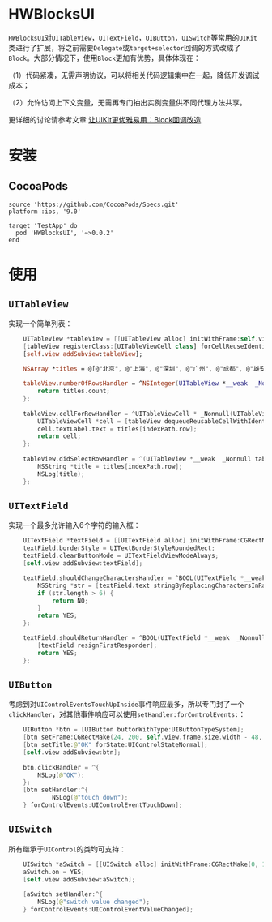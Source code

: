# HWBlocksUI
`HWBlocksUI`对`UITableView`，`UITextField`，`UIButton`，`UISwitch`等常用的`UIKit`类进行了扩展，将之前需要`Delegate`或`target+selector`回调的方式改成了`Block`。大部分情况下，使用`Block`更加有优势，具体体现在：

（1）代码紧凑，无需声明协议，可以将相关代码逻辑集中在一起，降低开发调试成本；

（2）允许访问上下文变量，无需再专门抽出实例变量供不同代理方法共享。

更详细的讨论请参考文章 [让UIKit更优雅易用：Block回调改造](https://juejin.cn/post/7045133536495403015)

# 安装
## CocoaPods
```
source 'https://github.com/CocoaPods/Specs.git'
platform :ios, '9.0'

target 'TestApp' do
  pod 'HWBlocksUI', '~>0.0.2'
end

```

# 使用

## **`UITableView`** 
实现一个简单列表：
```swift
    UITableView *tableView = [[UITableView alloc] initWithFrame:self.view.bounds];
    [tableView registerClass:[UITableViewCell class] forCellReuseIdentifier:reuseId];
    [self.view addSubview:tableView];

    NSArray *titles = @[@"北京", @"上海", @"深圳", @"广州", @"成都", @"雄安", @"苏州"];
    
    tableView.numberOfRowsHandler = ^NSInteger(UITableView *__weak  _Nonnull tableView, NSInteger section) {
        return titles.count;
    };
    
    tableView.cellForRowHandler = ^UITableViewCell * _Nonnull(UITableView *__weak  _Nonnull tableView, NSIndexPath * _Nonnull indexPath) {
        UITableViewCell *cell = [tableView dequeueReusableCellWithIdentifier:reuseId forIndexPath:indexPath];
        cell.textLabel.text = titles[indexPath.row];
        return cell;
    };
    
    tableView.didSelectRowHandler = ^(UITableView *__weak  _Nonnull tableView, NSIndexPath * _Nonnull indexPath) {
        NSString *title = titles[indexPath.row];
        NSLog(title);
    };
```

## **`UITextField`** 
实现一个最多允许输入6个字符的输入框：
```swift
    UITextField *textField = [[UITextField alloc] initWithFrame:CGRectMake(20, 100, self.view.frame.size.width - 40, 30)];
    textField.borderStyle = UITextBorderStyleRoundedRect;
    textField.clearButtonMode = UITextFieldViewModeAlways;
    [self.view addSubview:textField];

    textField.shouldChangeCharactersHandler = ^BOOL(UITextField *__weak  _Nonnull textField, NSRange range, NSString * _Nonnull replacementString) {
        NSString *str = [textField.text stringByReplacingCharactersInRange:range withString:replacementString];
        if (str.length > 6) {
            return NO;
        }
        return YES;
    };

    textField.shouldReturnHandler = ^BOOL(UITextField *__weak  _Nonnull textField) {
        [textField resignFirstResponder];
        return YES;
    };
```

## **`UIButton`**
考虑到对`UIControlEventsTouchUpInside`事件响应最多，所以专门封了一个`clickHandler`，对其他事件响应可以使用`setHandler:forControlEvents:`：
```swift
    UIButton *btn = [UIButton buttonWithType:UIButtonTypeSystem];
    [btn setFrame:CGRectMake(24, 200, self.view.frame.size.width - 48, 20)];
    [btn setTitle:@"OK" forState:UIControlStateNormal];
    [self.view addSubview:btn];
    
    btn.clickHandler = ^{
        NSLog(@"OK");
    };
    [btn setHandler:^{
            NSLog(@"touch down");
    } forControlEvents:UIControlEventTouchDown];
```
## **`UISwitch`**
所有继承于`UIControl`的类均可支持：
```swift
    UISwitch *aSwitch = [[UISwitch alloc] initWithFrame:CGRectMake(0, 100, 100, 20)];
    aSwitch.on = YES;
    [self.view addSubview:aSwitch];
    
    [aSwitch setHandler:^{
        NSLog(@"switch value changed");
    } forControlEvents:UIControlEventValueChanged];
```


